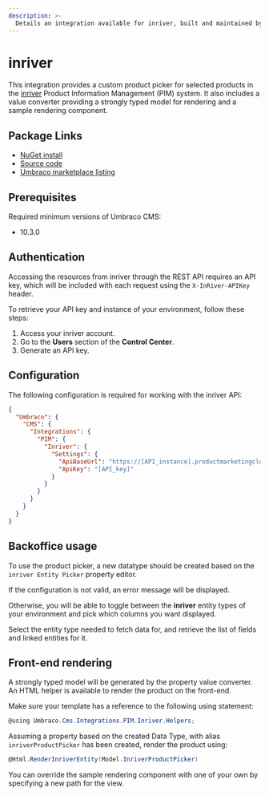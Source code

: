 ```yaml
---
description: >-
  Details an integration available for inriver, built and maintained by Umbraco HQ.
---
```


# inriver

This integration provides a custom product picker for selected products in the [inriver](https://www.inriver.com/) Product Information Management (PIM) system. It also includes a value converter providing a strongly typed model for rendering and a sample rendering component.

## Package Links

- [NuGet install](https://www.nuget.org/packages/Umbraco.Cms.Integrations.PIM.Inriver)
- [Source code](https://github.com/umbraco/Umbraco.Cms.Integrations/tree/main/src/Umbraco.Cms.Integrations.PIM.Inriver)
- [Umbraco marketplace listing](https://marketplace.umbraco.com/package/umbraco.cms.integrations.pim.inriver)

## Prerequisites

Required minimum versions of Umbraco CMS:

- 10.3.0

## Authentication

Accessing the resources from inriver through the REST API requires an API key, which will be included with each request using the `X-InRiver-APIKey` header.

To retrieve your API key and instance of your environment, follow these steps:

1. Access your inriver account.
2. Go to the **Users** section of the **Control Center**.
3. Generate an API key.

## Configuration

The following configuration is required for working with the inriver API:

```json
{
  "Umbraco": {
    "CMS": {
      "Integrations": {
        "PIM": {
          "Inriver": {
            "Settings": {
              "ApiBaseUrl": "https://[API_instance].productmarketingcloud.com/",
              "ApiKey": "[API_key]"
            }
          }
        }
      }
    }
  }
}
```

## Backoffice usage

To use the product picker, a new datatype should be created based on the `inriver Entity Picker` property editor.

If the configuration is not valid, an error message will be displayed.

Otherwise, you will be able to toggle between the **inriver** entity types of your environment and pick which columns you want displayed.

Select the entity type needed to fetch data for, and retrieve the list of fields and linked entities for it.

## Front-end rendering

A strongly typed model will be generated by the property value converter. An HTML helper is available to render the product on the front-end.

Make sure your template has a reference to the following using statement:

```csharp
@using Umbraco.Cms.Integrations.PIM.Inriver.Helpers;
```

Assuming a property based on the created Data Type, with alias `inriverProductPicker` has been created, render the product using:

```csharp
@Html.RenderInriverEntity(Model.InriverProductPicker)
```

You can override the sample rendering component with one of your own by specifying a new path for the view.
